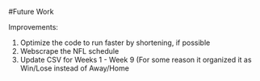 #Future Work

Improvements:
1. Optimize the code to run faster by shortening, if possible
2. Webscrape the NFL schedule
3. Update CSV for Weeks 1 - Week 9 (For some reason it organized it as Win/Lose instead of Away/Home
